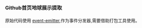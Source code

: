 ### Github首页地球展示提取
[](https://github.com)
[](https://github.com/ashleyyang0610/threeJS-webGL-globe)

####
原始代码使用 [event-emitter](https://github.com/chilliHsu/Crawl/tree/2798ac01775ed5343adf97eb9d665e719723d4b9/event-emitter),作为事件分发器,需要借助打包工具使用。
